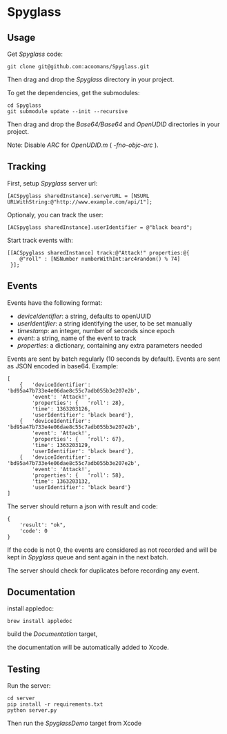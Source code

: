 Spyglass
========

## Usage

Get _Spyglass_ code:

	git clone git@github.com:acoomans/Spyglass.git
	
Then drag and drop the _Spyglass_ directory in your project.

To get the dependencies, get the submodules:

	cd Spyglass
	git submodule update --init --recursive
	
Then drag and drop the _Base64/Base64_ and _OpenUDID_ directories in your project.

Note: Disable _ARC_ for _OpenUDID.m_ ( _-fno-objc-arc_ ).


## Tracking

First, setup _Spyglass_ server url:

    [ACSpyglass sharedInstance].serverURL = [NSURL URLWithString:@"http://www.example.com/api/1"];
    
Optionaly, you can track the user:

    [ACSpyglass sharedInstance].userIdentifier = @"black beard";
    
Start track events with:

    [[ACSpyglass sharedInstance] track:@"Attack!" properties:@{
        @"roll" : [NSNumber numberWithInt:arc4random() % 74]
     }];
     

## Events

Events have the following format:

- _deviceIdentifier_: a string, defaults to openUUID
- _userIdentifier_: a string identifying the user, to be set manually
- _timestamp_: an integer, number of seconds since epoch
- _event_: a string, name of the event to track
- _properties_: a dictionary, containing any extra parameters needed

Events are sent by batch regularly (10 seconds by default). Events are sent as JSON encoded in base64.
Example:

    [
        {   'deviceIdentifier': 'bd95a47b733e4e06dae8c55c7adb055b3e207e2b',
            'event': 'Attack!',
            'properties': {   'roll': 28},
            'time': 1363203126,
            'userIdentifier': 'black beard'},
        {   'deviceIdentifier': 'bd95a47b733e4e06dae8c55c7adb055b3e207e2b',
            'event': 'Attack!',
            'properties': {   'roll': 67},
            'time': 1363203129,
            'userIdentifier': 'black beard'},
        {   'deviceIdentifier': 'bd95a47b733e4e06dae8c55c7adb055b3e207e2b',
            'event': 'Attack!',
            'properties': {   'roll': 58},
            'time': 1363203132,
            'userIdentifier': 'black beard'}
    ]

The server should return a json with result and code:

    {
		'result': "ok",
		'code': 0
	}
    
If the code is not 0, the events are considered as not recorded and will be kept in _Spyglass_ queue and sent again in the next batch.

The server should check for duplicates before recording any event.


## Documentation

install appledoc:

`brew install appledoc`

build the _Documentation_ target,

the documentation will be automatically added to Xcode.


## Testing

Run the server:

    cd server
    pip install -r requirements.txt
    python server.py
    
Then run the _SpyglassDemo_ target from Xcode